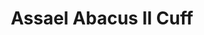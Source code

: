 ---
title: Assael Abacus II Cuff
description: |
  This Abacus II Cuff is the newest from the Essentials Collection. Thirteen Rows of moveable Cultured Akoya Pearls meticulously arranged to resemble the famous counting system.
specs: |
  8.5 - 9mm Akoya Cultured Pearls set in 18K Yellow Gold
images:
  - image_path: /uploads/assael-abacus-ii-cuff.jpg
_category:
order: 5
categories:
  - bracelets
---